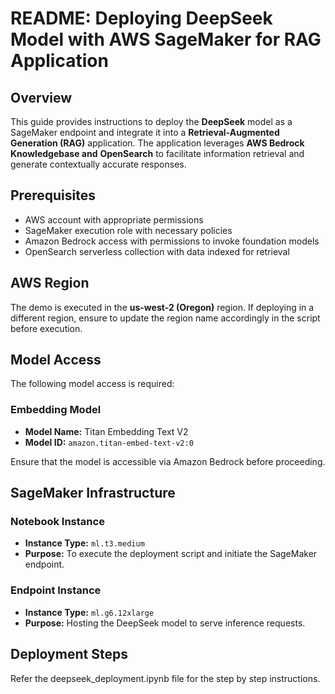 # README: Deploying DeepSeek Model with AWS SageMaker for RAG Application

## Overview

This guide provides instructions to deploy the **DeepSeek** model as a SageMaker endpoint and integrate it into a **Retrieval-Augmented Generation (RAG)** application. The application leverages **AWS Bedrock Knowledgebase and** **OpenSearch** to facilitate information retrieval and generate contextually accurate responses.

## Prerequisites

- AWS account with appropriate permissions
- SageMaker execution role with necessary policies
- Amazon Bedrock access with permissions to invoke foundation models
- OpenSearch serverless collection with data indexed for retrieval

## AWS Region

The demo is executed in the **us-west-2 (Oregon)** region. If deploying in a different region, ensure to update the region name accordingly in the script before execution.

## Model Access

The following model access is required:

### Embedding Model

- **Model Name:** Titan Embedding Text V2
- **Model ID:** `amazon.titan-embed-text-v2:0`

Ensure that the model is accessible via Amazon Bedrock before proceeding.

## SageMaker Infrastructure

### Notebook Instance

- **Instance Type:** `ml.t3.medium`
- **Purpose:** To execute the deployment script and initiate the SageMaker endpoint.

### Endpoint Instance

- **Instance Type:** `ml.g6.12xlarge`
- **Purpose:** Hosting the DeepSeek model to serve inference requests.

## Deployment Steps

Refer the deepseek_deployment.ipynb file for the step by step instructions.
